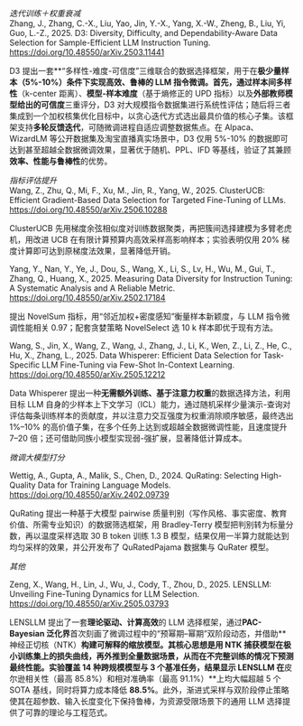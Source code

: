 *迭代训练＋权重衰减*   
Zhang, J., Zhang, C.-X., Liu, Yao, Jin, Y.-X., Yang, X.-W., Zheng, B., Liu, Yi, Guo, L.-Z., 2025. D3: Diversity, Difficulty, and Dependability-Aware Data Selection for Sample-Efficient LLM Instruction Tuning. https://doi.org/10.48550/arXiv.2503.11441
  
D3 提出一套**“多样性-难度-可信度”三维联合的数据选择框架，用于在**极少量样本（5%-10%）**条件下实现高效、鲁棒的 LLM 指令微调。首先，通过**样本间多样性**（k-center 距离）、**模型-样本难度**（基于熵修正的 UPD 指标）以及**外部教师模型给出的可信度**三重评分，D3 对大规模指令数据集进行系统性评估；随后将三者集成到一个加权核集优化目标中，以贪心迭代方式选出最具价值的核心子集。该框架支持**多轮反馈迭代**，可随微调进程自适应调整数据焦点。在 Alpaca、WizardLM 等公开数据集及淘宝直播真实场景中，D3 仅用 5%-10% 的数据即可达到甚至超越全数据微调效果，显著优于随机、PPL、IFD 等基线，验证了其兼顾**效率、性能与鲁棒性**的优势。   





*指标评估提升*  
Wang, Z., Zhu, Q., Mi, F., Xu, M., Jin, R., Yang, W., 2025. ClusterUCB: Efficient Gradient-Based Data Selection for Targeted Fine-Tuning of LLMs. https://doi.org/10.48550/arXiv.2506.10288

ClusterUCB 先用梯度余弦相似度对训练数据聚类，再把簇间选择建模为多臂老虎机，用改进 UCB 在有限计算预算内高效采样高影响样本；实验表明仅用 20% 梯度计算即可达到原梯度法效果，显著降低开销。

Yang, Y., Nan, Y., Ye, J., Dou, S., Wang, X., Li, S., Lv, H., Wu, M., Gui, T., Zhang, Q., Huang, X., 2025. Measuring Data Diversity for Instruction Tuning: A Systematic Analysis and A Reliable Metric. https://doi.org/10.48550/arXiv.2502.17184
 
提出 NovelSum 指标，用“邻近加权+密度感知”衡量样本新颖度，与 LLM 指令微调性能相关 0.97；配套贪婪策略 NovelSelect 选 10 k 样本即优于现有方法。

Wang, S., Jin, X., Wang, Z., Wang, J., Zhang, J., Li, K., Wen, Z., Li, Z., He, C., Hu, X., Zhang, L., 2025. Data Whisperer: Efficient Data Selection for Task-Specific LLM Fine-Tuning via Few-Shot In-Context Learning. https://doi.org/10.48550/arXiv.2505.12212
  
Data Whisperer 提出一种**无需额外训练、基于注意力权重**的数据选择方法，利用目标 LLM 自身的少样本上下文学习（ICL）能力，通过随机采样少量演示-查询对评估每条训练样本的贡献度，并以注意力交互强度为权重消除顺序敏感，最终选出 1%–10% 的高价值子集，在多个任务上达到或超越全数据微调性能，且速度提升 7–20 倍；还可借助同族小模型实现弱-强扩展，显著降低计算成本。  



*微调大模型打分*



Wettig, A., Gupta, A., Malik, S., Chen, D., 2024. QuRating: Selecting High-Quality Data for Training Language Models. https://doi.org/10.48550/arXiv.2402.09739

QuRating 提出一种基于大模型 pairwise 质量判别（写作风格、事实密度、教育价值、所需专业知识）的数据筛选框架，用 Bradley-Terry 模型把判别转为标量分数，再以温度采样选取 30 B token 训练 1.3 B 模型，结果仅用一半算力就能达到均匀采样的效果，并公开发布了 QuRatedPajama 数据集与 QuRater 模型。  

*其他*

Zeng, X., Wang, H., Lin, J., Wu, J., Cody, T., Zhou, D., 2025. LENSLLM: Unveiling Fine-Tuning Dynamics for LLM Selection. https://doi.org/10.48550/arXiv.2505.03793
 
LENSLLM 提出了一套**理论驱动、计算高效**的 LLM 选择框架，通过**PAC-Bayesian 泛化界**首次刻画了微调过程中的“预幂期–幂期”双阶段动态，并借助**神经正切核（NTK）**构建可解释的缩放模型。其核心思想是用 NTK 捕获模型在极小训练集上的损失曲线，再外推到全量数据场景，从而在不完整训练的情况下预测最终性能。实验覆盖 14 种跨规模模型与 3 个基准任务，结果显示 LENSLLM 在**皮尔逊相关性（最高 85.8%）和相对准确率（最高 91.1%）**上均大幅超越 5 个 SOTA 基线，同时将算力成本降低 **88.5%**。此外，渐进式采样与双阶段停止策略使其在超参数、输入长度变化下保持鲁棒，为资源受限场景下的通用 LLM 选择提供了可靠的理论与工程范式。  

